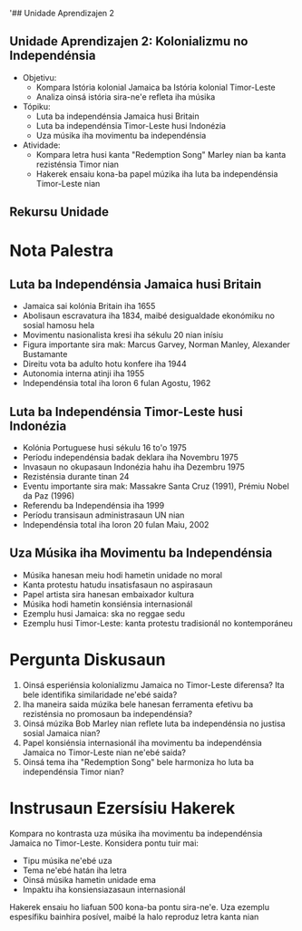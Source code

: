 '## Unidade Aprendizajen 2

## Unidade Aprendizajen 2: Kolonializmu no Independénsia
- Objetivu:
  * Kompara Istória kolonial Jamaica ba Istória kolonial Timor-Leste
  * Analiza oinsá istória sira-ne'e refleta iha músika
- Tópiku:
  * Luta ba independénsia Jamaica husi Britain
  * Luta ba independénsia Timor-Leste husi Indonézia
  * Uza músika iha movimentu ba independénsia
- Atividade:
  * Kompara letra husi kanta "Redemption Song" Marley nian ba kanta rezisténsia Timor nian
  * Hakerek ensaiu kona-ba papel múzika iha luta ba independénsia Timor-Leste nian

## Rekursu Unidade

# Nota Palestra

## Luta ba Independénsia Jamaica husi Britain

- Jamaica sai kolónia Britain iha 1655
- Abolisaun escravatura iha 1834, maibé desigualdade ekonómiku no sosial hamosu hela
- Movimentu nasionalista kresi iha sékulu 20 nian inísiu
- Figura importante sira mak: Marcus Garvey, Norman Manley, Alexander Bustamante
- Direitu vota ba adulto hotu konfere iha 1944
- Autonomia interna atinji iha 1955
- Independénsia total iha loron 6 fulan Agostu, 1962

## Luta ba Independénsia Timor-Leste husi Indonézia

- Kolónia Portuguese husi sékulu 16 to'o 1975
- Períodu independénsia badak deklara iha Novembru 1975
- Invasaun no okupasaun Indonézia hahu iha Dezembru 1975
- Rezisténsia durante tinan 24
- Eventu importante sira mak: Massakre Santa Cruz (1991), Prémiu Nobel da Paz (1996)
- Referendu ba Independénsia iha 1999
- Períodu transisaun administrasaun UN nian
- Independénsia total iha loron 20 fulan Maiu, 2002

## Uza Músika iha Movimentu ba Independénsia

- Músika hanesan meiu hodi hametin unidade no moral
- Kanta protestu hatudu insatisfasaun no aspirasaun
- Papel artista sira hanesan embaixador kultura
- Músika hodi hametin konsiénsia internasionál
- Ezemplu husi Jamaica: ska no reggae sedu
- Ezemplu husi Timor-Leste: kanta protestu tradisionál no kontemporáneu

# Pergunta Diskusaun

1. Oinsá esperiénsia kolonializmu Jamaica no Timor-Leste diferensa? Ita bele identifika similaridade ne'ebé saida?
2. Iha maneira saida múzika bele hanesan ferramenta efetivu ba rezisténsia no promosaun ba independénsia?
3. Oinsá múzika Bob Marley nian reflete luta ba independénsia no justisa sosial Jamaica nian?
4. Papel konsiénsia internasionál iha movimentu ba independénsia Jamaica no Timor-Leste nian ne'ebé saida?
5. Oinsá tema iha "Redemption Song" bele harmoniza ho luta ba independénsia Timor nian?

# Instrusaun Ezersísiu Hakerek

Kompara no kontrasta uza músika iha movimentu ba independénsia Jamaica no Timor-Leste. Konsidera pontu tuir mai:

- Tipu músika ne'ebé uza
- Tema ne'ebé hatán iha letra
- Oinsá músika hametin unidade ema
- Impaktu iha konsiensiazasaun internasionál

Hakerek ensaiu ho liafuan 500 kona-ba pontu sira-ne'e. Uza ezemplu espesífiku bainhira posível, maibé la halo reproduz letra kanta nian